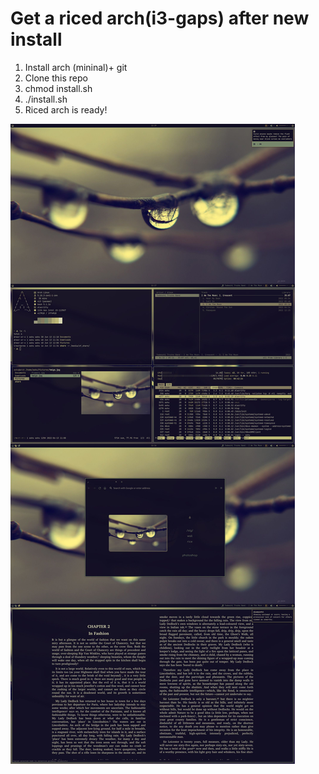 # Get a riced arch(i3-gaps) after new install

1. Install arch (mininal)+ git
2. Clone this repo
3. chmod install.sh
4. ./install.sh
5. Riced arch is ready!

![](preview0.jpg)
